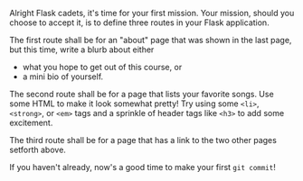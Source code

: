 Alright Flask cadets, it's time for your first mission. Your mission, should you choose to accept it, is to define three routes in your Flask application.

The first route shall be for an "about" page that was shown in the last page, but this time, write a blurb about either
- what you hope to get out of this course, or
- a mini bio of yourself.

The second route shall be for a page that lists your favorite songs. Use some HTML to make it look somewhat pretty! Try using some `<li>`, `<strong>`, or `<em>` tags and a sprinkle of header tags like `<h3>` to add some excitement.

The third route shall be for a page that has a link to the two other pages setforth above.

If you haven't already, now's a good time to make your first `git commit`!